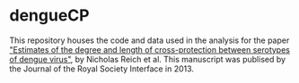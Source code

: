 dengueCP
========

This repository houses the code and data used in the analysis for the paper <a href="http://rsif.royalsocietypublishing.org/content/10/86/20130414">"Estimates of the degree and length of cross-protection between serotypes of dengue virus"</a>, by Nicholas Reich et al.  This manuscript was publised by the Journal of the Royal Society Interface in 2013.
